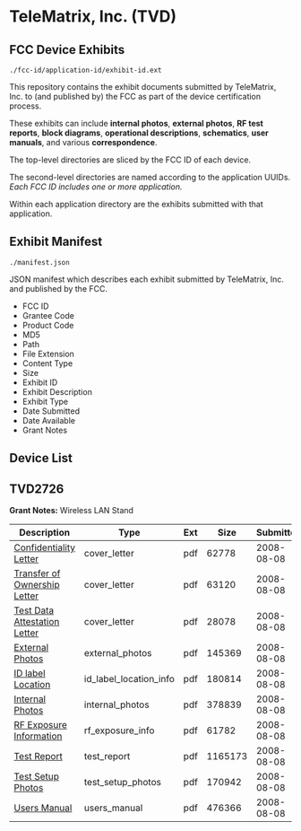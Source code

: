 # TeleMatrix, Inc. (TVD)
## FCC Device Exhibits

```
./fcc-id/application-id/exhibit-id.ext
```

This repository contains the exhibit documents submitted by TeleMatrix, Inc. to (and published by) the FCC as part of the device certification process.

These exhibits can include **internal photos**, **external photos**, **RF test reports**, **block diagrams**, **operational descriptions**, **schematics**, **user manuals**, and various **correspondence**.

The top-level directories are sliced by the FCC ID of each device.

The second-level directories are named according to the application UUIDs. *Each FCC ID includes one or more application.*

Within each application directory are the exhibits submitted with that application. 

## Exhibit Manifest

```
./manifest.json
```

JSON manifest which describes each exhibit submitted by TeleMatrix, Inc. and published by the FCC.

- FCC ID
- Grantee Code
- Product Code
- MD5
- Path
- File Extension
- Content Type
- Size
- Exhibit ID
- Exhibit Description
- Exhibit Type
- Date Submitted
- Date Available
- Grant Notes

## Device List
## TVD2726
**Grant Notes:** Wireless LAN Stand

| Description | Type | Ext | Size | Submitted | Available |
| ----------- | ---- | --- | ---- | --------- | --------- |
| [Confidentiality Letter](TVD2726/a57f2536fe4b89634f31777f6cb8a9f8/982870.pdf) | cover_letter | pdf | 62778 | 2008-08-08 | 2008-08-11 |
| [Transfer of Ownership Letter](TVD2726/a57f2536fe4b89634f31777f6cb8a9f8/982871.pdf) | cover_letter | pdf | 63120 | 2008-08-08 | 2008-08-11 |
| [Test Data Attestation Letter](TVD2726/a57f2536fe4b89634f31777f6cb8a9f8/982872.pdf) | cover_letter | pdf | 28078 | 2008-08-08 | 2008-08-11 |
| [External Photos](TVD2726/a57f2536fe4b89634f31777f6cb8a9f8/982873.pdf) | external_photos | pdf | 145369 | 2008-08-08 | 2008-08-11 |
| [ID label Location](TVD2726/a57f2536fe4b89634f31777f6cb8a9f8/982874.pdf) | id_label_location_info | pdf | 180814 | 2008-08-08 | 2008-08-11 |
| [Internal Photos](TVD2726/a57f2536fe4b89634f31777f6cb8a9f8/982875.pdf) | internal_photos | pdf | 378839 | 2008-08-08 | 2008-08-11 |
| [RF Exposure Information](TVD2726/a57f2536fe4b89634f31777f6cb8a9f8/982881.pdf) | rf_exposure_info | pdf | 61782 | 2008-08-08 | 2008-08-11 |
| [Test Report](TVD2726/a57f2536fe4b89634f31777f6cb8a9f8/982878.pdf) | test_report | pdf | 1165173 | 2008-08-08 | 2008-08-11 |
| [Test Setup Photos](TVD2726/a57f2536fe4b89634f31777f6cb8a9f8/982879.pdf) | test_setup_photos | pdf | 170942 | 2008-08-08 | 2008-08-11 |
| [Users Manual](TVD2726/a57f2536fe4b89634f31777f6cb8a9f8/982880.pdf) | users_manual | pdf | 476366 | 2008-08-08 | 2008-08-11 |
